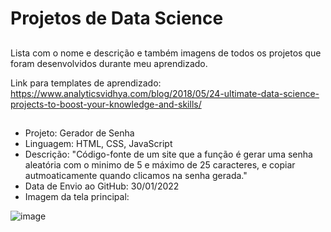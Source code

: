 # Projetos de Data Science

##
Lista com o nome e descrição e também imagens de todos os projetos que foram desenvolvidos durante meu aprendizado.

Link para templates de aprendizado: https://www.analyticsvidhya.com/blog/2018/05/24-ultimate-data-science-projects-to-boost-your-knowledge-and-skills/
##
- Projeto: Gerador de Senha
- Linguagem: HTML, CSS, JavaScript
- Descrição: "Código-fonte de um site que a função é gerar uma senha aleatória com o minimo de 5 e máximo de 25 caracteres, e copiar autmoaticamente quando clicamos na senha gerada."
- Data de Envio ao GitHub: 30/01/2022
- Imagem da tela principal:
 
 ![image](https://user-images.githubusercontent.com/15204919/151716530-9f7483f4-b89d-427a-971d-dd4270e302e8.png)
 
##
